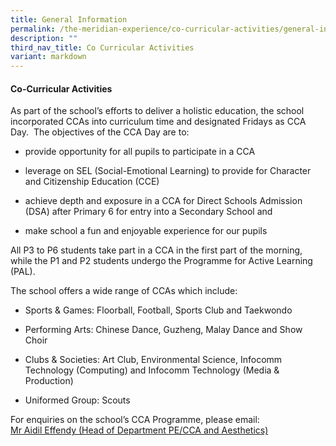 ```yaml
---
title: General Information
permalink: /the-meridian-experience/co-curricular-activities/general-information/
description: ""
third_nav_title: Co Curricular Activities
variant: markdown
---
```

#### Co-Curricular Activities

As part of the school’s efforts to deliver a holistic education, the school incorporated CCAs into curriculum time and designated Fridays as CCA Day.&nbsp; The objectives of the CCA Day are to:&nbsp;

*   provide opportunity for all pupils to participate in a CCA  
    
*   leverage on SEL (Social-Emotional Learning) to provide for Character and Citizenship Education (CCE)  
    
*   achieve depth and exposure in a CCA for Direct Schools Admission (DSA) after Primary 6 for entry into a Secondary School and  
    
*   make school a fun and enjoyable experience for our pupils

All P3 to P6 students take part in a CCA in the first part of the morning, while the P1 and P2 students undergo the Programme for Active Learning (PAL).

The school offers a wide range of CCAs which include:

*   Sports &amp; Games: Floorball, Football, Sports Club and Taekwondo  
    
*   Performing Arts: Chinese Dance, Guzheng, Malay Dance and Show Choir  
    
*   Clubs &amp; Societies: Art Club, Environmental Science, Infocomm Technology (Computing) and Infocomm Technology (Media &amp; Production)  
    
*   Uniformed Group: Scouts

For enquiries on the school’s CCA Programme, please email:<br>
<a href="mailto:aidil_effendy_md_said@moe.edu.sg">Mr Aidil Effendy (Head of Department  PE/CCA and Aesthetics)</a>
